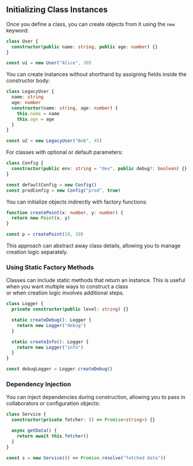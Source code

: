 ## Initializing Class Instances

Once you define a class, you can create objects from it using the `new` keyword:

```ts
class User {
  constructor(public name: string, public age: number) {}
}

const u1 = new User("Alice", 30)
```

You can create instances without shorthand by assigning fields inside the constructor body:

```ts
class LegacyUser {
  name: string
  age: number
  constructor(name: string, age: number) {
    this.name = name
    this.age = age
  }
}

const u2 = new LegacyUser("Bob", 45)
```

For classes with optional or default parameters:

```ts
class Config {
  constructor(public env: string = "dev", public debug?: boolean) {}
}

const defaultConfig = new Config()
const prodConfig = new Config("prod", true)
```

You can initialize objects indirectly with factory functions:

```ts
function createPoint(x: number, y: number) {
  return new Point(x, y)
}

const p = createPoint(10, 20)
```

This approach can abstract away class details, allowing you to manage creation logic separately.

### Using Static Factory Methods

Classes can include static methods that return an instance. This is useful when you want multiple ways to construct a class  
or when creation logic involves additional steps.

```ts
class Logger {
  private constructor(public level: string) {}

  static createDebug(): Logger {
    return new Logger("debug")
  }

  static createInfo(): Logger {
    return new Logger("info")
  }
}

const debugLogger = Logger.createDebug()
```

### Dependency Injection

You can inject dependencies during construction, allowing you to pass in collaborators or configuration objects:

```ts
class Service {
  constructor(private fetcher: () => Promise<string>) {}

  async getData() {
    return await this.fetcher()
  }
}

const s = new Service(() => Promise.resolve("fetched data"))
```


